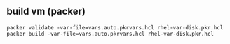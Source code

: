 ## build vm (packer)
```no-highlight
packer validate -var-file=vars.auto.pkrvars.hcl rhel-var-disk.pkr.hcl 
packer build -var-file=vars.auto.pkrvars.hcl rhel-var-disk.pkr.hcl 
```

